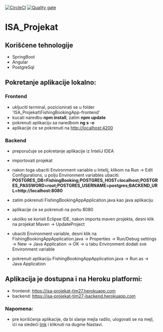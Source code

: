 [![CircleCI](https://circleci.com/gh/mmitic99/ISA_Projekat.svg?style=svg)](https://circleci.com/gh/mmitic99/ISA_Projekat)
[![Quality gate](https://sonarcloud.io/api/project_badges/quality_gate?project=mmitic99_ISA_Projekat)](https://sonarcloud.io/summary/new_code?id=mmitic99_ISA_Projekat)

# ISA_Projekat

## Korišćene tehnologije
- SpringBoot
- Angular
- PostgreSql

## Pokretanje aplikacije lokalno:

### Frontend
 - ukljuciti terminal, pozicionirati se u folder 'ISA_Projekat\FishingBookingApp-frontend'
- kucati naredbu **npm install**, zatim **npm update**
- pokrenuti aplikaciju sa naredbom **ng s -o**
- aplikacije će se pokrenuti na [http://localhost:4200](http://localhost:4200/)

### Backend
- preporučuje se pokretanje aplikacije iz InteliJ IDEA
- importovati projekat
- nakon toga ubaciti Environment variable u Intelij, klikom na Run -> Edit Configurations, u polju Environment variables ubaciti: **POSTGRES_DB=FishingBooking;POSTGRES_HOST=localhost;POSTGRES_PASSWORD=root;POSTGRES_USERNAME=postgres;BACKEND_URL=http://localhost:8080**
- zatim pokrenuti FishingBookingAppApplication.java kao java aplikaciju
- aplikacije će se pokrenuti na portu 8080

- ukoliko se koristi Eclipse IDE, nakon importa maven projekta, desni klik na projekat Maven -> UpdateProject
- ubaciti Environment variable, desni klik na FishingBookingAppApplication.java -> Properties -> Run/Debug settings -> New -> Java Application -> OK -> u tabu Environment dodati sve Environment variable
- pokrenuti aplikaciju FishingBookingAppApplication.java -> Run as -> Java Application

## Aplikacija je dostupna i na Heroku platformi:
- frontend: https://isa-projekat-tim27.herokuapp.com
- backend: https://isa-projekat-tim27-backend.herokuapp.com

### Napomena:
- pre korišćenja aplikacije, da bi slanje mejla radilo, ulogovati se na mejl, ići na sledeći [link](https://accounts.google.com/DisplayUnlockCaptcha) i kliknuti na dugme Nastavi.
